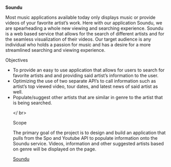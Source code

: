 <strong>Soundu</strong>

<p>Most music applications available today only displays music or provide videos of your favorite artist’s work. Here with our application Soundu, we are spearheading a whole new viewing and searching experience. Soundu is a web based service that allows for the search of different artists and for the seamless visualization of their videos. Our target audience is any individual who holds a passion for music and has a desire for a more streamlined searching and viewing experience.<p> 

<p>Objectives</p>
<ul>
<li>To provide an easy to use application that allows for users to search for favorite artists and 
	and providing said artist’s information to the user.</li>
<li>Optimizing the use of two separate API’s to call information such as artist’s top
	viewed video, tour dates, and latest news of said artist as well.</li>
<li>Populate/suggest other artists that are similar in genre to the artist that is being searched.</li>
</ br>	

</ br>
<p>Scope</p>
</ br>
<p>The primary goal of the project is to design and build an application that pulls from the Spo and Youtube API to populate information onto the Soundu service. Videos, information and other suggested artists based on genre will be displayed on the page.</p>

<a href="https://kmmatthews15.github.io/Soundu/home.html">Soundu</a>
